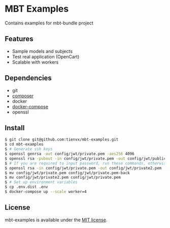 # MBT Examples
Contains examples for mbt-bundle project

## Features
- Sample models and subjects
- Test real application (OpenCart)
- Scalable with workers

## Dependencies

- git
- [composer](https://getcomposer.org/download/)
- docker
- [docker-compose](https://docs.docker.com/compose/)
- openssl

## Install

```bash
$ git clone git@github.com:tienvx/mbt-examples.git
$ cd mbt-examples
$ # Generate ssh keys
$ openssl genrsa -out config/jwt/private.pem -aes256 4096
$ openssl rsa -pubout -in config/jwt/private.pem -out config/jwt/public.pem
$ # If you are required to input password, run these commands, otherwise skip them
$ openssl rsa -in config/jwt/private.pem -out config/jwt/private2.pem
$ mv config/jwt/private.pem config/jwt/private.pem-back
$ mv config/jwt/private2.pem config/jwt/private.pem
$ # Set up environment variables
$ cp .env.dist .env
$ docker-compose up --scale worker=4
```

## License
mbt-examples is available under the [MIT license](LICENSE).
